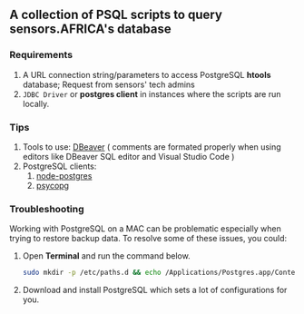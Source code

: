 ## A collection of PSQL scripts to query sensors.AFRICA's database 
### Requirements
1. A URL connection string/parameters to access PostgreSQL <b>htools</b> database; Request from sensors' tech admins
2. `JDBC Driver` or <b>postgres client</b> in instances where the scripts are run locally.
   
### Tips
1. Tools to use: [DBeaver](https://dbeaver.io) ( comments are formated properly when using editors like DBeaver SQL editor and Visual Studio Code )
2. PostgreSQL clients:
   1. [node-postgres](https://node-postgres.com)
   2. [psycopg](https://www.psycopg.org)

### Troubleshooting

Working with PostgreSQL on a MAC can be problematic especially when trying to restore backup data. To resolve some of these issues, you could:
1. Open <b>Terminal</b> and run the command below. 
    ```sh
    sudo mkdir -p /etc/paths.d && echo /Applications/Postgres.app/Contents/Versions/latest/bin | sudo tee /etc/paths.d/postgresapp 
    ```
2. Download and install PostgreSQL which sets a lot of configurations for you.
